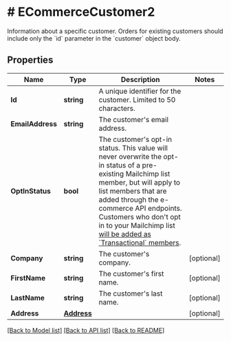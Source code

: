 # # ECommerceCustomer2
Information about a specific customer. Orders for existing customers should include only the &#x60;id&#x60; parameter in the &#x60;customer&#x60; object body.

## Properties 


Name | Type | Description | Notes
------------ | ------------- | ------------- | -------------
**Id**| **string** | A unique identifier for the customer. Limited to 50 characters.  |
**EmailAddress**| **string** | The customer&#39;s email address.  |
**OptInStatus**| **bool** | The customer&#39;s opt-in status. This value will never overwrite the opt-in status of a pre-existing Mailchimp list member, but will apply to list members that are added through the e-commerce API endpoints. Customers who don&#39;t opt in to your Mailchimp list [will be added as &#x60;Transactional&#x60; members](https://mailchimp.com/developer/marketing/docs/e-commerce/#customers).  |
**Company**| **string** | The customer&#39;s company.  | [optional]
**FirstName**| **string** | The customer&#39;s first name.  | [optional]
**LastName**| **string** | The customer&#39;s last name.  | [optional]
**Address**| [**Address**](Address.md) |   | [optional]


[[Back to Model list]](../../README.md#models) [[Back to API list]](../../README.md#endpoints) [[Back to README]](../../README.md)

